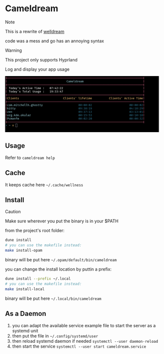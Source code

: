 # Cameldream

> [!NOTE]
> This is a rewrite of [welldream](https://github.com/laeva-lady/welldream)
>
> code was a mess and go has an annoying syntax

> [!WARNING]
> This project only supports Hyprland

Log and display your app usage

![Example usage](imgs/example_usage.png)

## Usage
Refer to `cameldream help`

## Cache
It keeps cache here `~/.cache/wellness`

## Install

> [!CAUTION]
> Make sure wherever you put the binary is in your $PATH

from the project's root folder:
```bash
dune install
# you can use the makefile instead:
make install-opam
```
binary will be put here `~/.opam/default/bin/cameldream`

you can change the install location by puttin a prefix:
```bash
dune install --prefix ~/.local
# you can use the makefile instead:
make install-local
```
binary will be put here `~/.local/bin/cameldream`

## As a Daemon
1. you can adapt the available service example file to start the server as a systemd unit
2. then put the file in `~/.config/systemd/user`
3. then reload systemd daemon if needed `systemctl --user daemon-reload`
3. then start the service `systemctl --user start cameldream.service`
